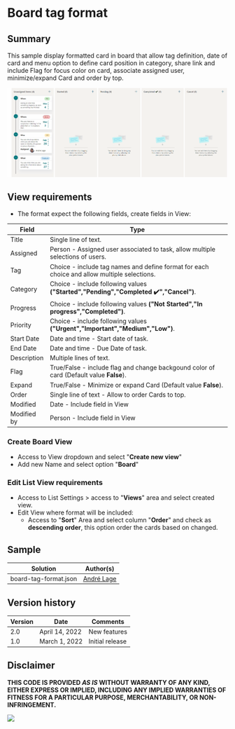 # Board tag format

## Summary
This sample display formatted card in board that allow tag definition, date of card and menu option to define card position in category, share link and include Flag for focus color on card, associate assigned user, minimize/expand Card and order by top. 

![Board tag format](./assets/Board-Card-Tag-formating.gif)

## View requirements
- The format expect the following fields, create fields in View:

Field |Type
--------|---------
Title | Single line of text.
Assigned | Person - Assigned user associated to task, allow multiple selections of users.
Tag | Choice - include tag names and define format for each choice and allow multiple selections.
Category | Choice - include following values **("Started","Pending","Completed ✔️","Cancel")**.
Progress | Choice - include following values **("Not Started","In progress","Completed")**.
Priority | Choice - include following values **("Urgent","Important","Medium","Low")**.
Start Date | Date and time - Start date of task.
End Date | Date and time - Due Date of task.
Description | Multiple lines of text.
Flag | True/False - include flag and change backgound color of card (Default value **False**).
Expand | True/False - Minimize or expand Card (Default value **False**).
Order | Single line of text - Allow to order Cards to top.
Modified | Date - Include field in View
Modified by | Person - Include field in View

### Create Board View

- Access to View dropdown and select "**Create new view**"
- Add new Name and select option "**Board**"

### Edit List View requirements

- Access to List Settings > access to "**Views**" area and select created view.
- Edit View where format will be included:
   - Access to "**Sort**" Area and select column "**Order**" and check as **descending order**, this option order the cards based on changed.

## Sample

Solution|Author(s)
--------|---------
board-tag-format.json | [André Lage](https://twitter.com/aaclage)

## Version history

Version|Date|Comments
-------|----|--------
2.0|April 14, 2022|New features
1.0|March 1, 2022|Initial release


## Disclaimer
**THIS CODE IS PROVIDED *AS IS* WITHOUT WARRANTY OF ANY KIND, EITHER EXPRESS OR IMPLIED, INCLUDING ANY IMPLIED WARRANTIES OF FITNESS FOR A PARTICULAR PURPOSE, MERCHANTABILITY, OR NON-INFRINGEMENT.**

<img src="https://pnptelemetry.azurewebsites.net/list-formatting/view-samples/board-tag-format" />
